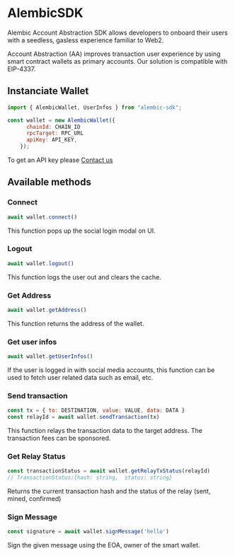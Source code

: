 # AlembicSDK

Alembic Account Abstraction SDK allows developers to onboard their users with a seedless, gasless experience familiar to Web2.

Account Abstraction (AA) improves transaction user experience by using smart contract wallets as primary accounts.
Our solution is compatible with EIP-4337.

## Instanciate Wallet

```javascript
import { AlembicWallet, UserInfos } from "alembic-sdk";

const wallet = new AlembicWallet({
      chainId: CHAIN_ID
      rpcTarget: RPC_URL
      apiKey: API_KEY,
    });

```

To get an API key please [Contact us](https://alembic.tech/)

## Available methods

### Connect

```javascript
await wallet.connect()
```

This function pops up the social login modal on UI.

### Logout

```javascript
await wallet.logout()
```

This function logs the user out and clears the cache.

### Get Address

```javascript
await wallet.getAddress()
```

This function returns the address of the wallet.

### Get user infos

```javascript
await wallet.getUserInfos()
```

If the user is logged in with social media accounts, this function can be used to fetch user related data such as email, etc.

### Send transaction

```javascript
const tx = { to: DESTINATION, value: VALUE, data: DATA }
const relayId = await wallet.sendTransaction(tx)
```

This function relays the transaction data to the target address. The transaction fees can be sponsored.

### Get Relay Status

```javascript
const transactionStatus = await wallet.getRelayTxStatus(relayId)
// TransactionStatus:{hash: string,  status: string}
```

Returns the current transaction hash and the status of the relay (sent, mined, confirmed)

### Sign Message

```javascript
const signature = await wallet.signMessage('hello')
```

Sign the given message using the EOA, owner of the smart wallet.
